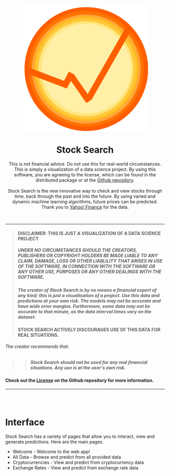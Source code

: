 <br />
<p align="center">
  <a>
    <img src="Source/Images/logo.png" alt="Logo" width="400" height="400">
  </a>

  <h1 align="center">Stock Search</h1>

  <p align="center">
    This is not financial advice. Do not use this for real-world circumstances. This is simply a visualization of a data science project.
    By using this software, you are agreeing to the license, which can be found in the distributed package or at the
    <a href='https://github.com/Password-Classified/Stock-Search/blob/master/LICENSE'>Github repository</a>.
    <br/>
    <br/>
    Stock Search is the new innovative way to check and view stocks through
    time, back through the past and into the future. By using varied and
    dynamic machine learning algorithms, future prices can be predicted.
    Thank you to <a href='https://finance.yahoo.com/'>Yahoo! Finance</a> for the data.
  </p>
</p>

</details>

<br/>
<hr/>

> #### DISCLAIMER: THIS IS JUST A VISUALIZATION OF A DATA SCIENCE PROJECT
> ##### **UNDER NO CIRCUMSTANCES SHOULD THE CREATORS, PUBLISHERS OR COPYRIGHT HOLDERS BE MADE LIABLE TO ANY CLAIM, DAMAGE, LOSS OR OTHER LIABLILITY THAT ARISES IN USE OF THE SOFTWARE, IN CONNECTION WITH THE SOFTWARE OR ANY OTHER USE, PURPOSES OR ANY OTHER DEALINGS WITH THE SOFTWARE.**
> ##### **The creator of Stock Search is by no means a financial expert of any kind; this is just a visualisation of a project. Use this data and predictions at your own risk. The models may not be accurate and have wide error margins. Furthermore, some data may not be accurate to that minute, as the data interval times vary on the dataset.**
> #### STOCK SEARCH ACTIVELY DISCOURAGES USE OF THIS DATA FOR REAL SITUATIONS.

###### The creator recommends that:

> > ##### ***Stock Search should not be used for any real financial situations. Any use is at the user's own risk.***

#### Check out the <a href='https://github.com/Password-Classified/Stock-Search/blob/master/LICENSE'>License</a> on the Github repository for more information.


<hr/>
<br/>
<br/>

# Interface
Stock Search has a variety of pages that allow you to interact,
view and generate predictions. Here are the main pages.

 + Welcome - Welcome to the web app!
 + All Data - Browse and predict from all provided data
 + Cryptocurrencies - View and predict from cryptocurrency data
 + Exchange Rates - View and predict from exchange rate data